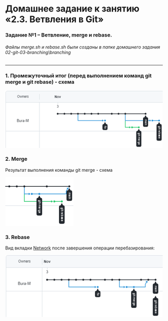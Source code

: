 # Домашнее задание к занятию «2.3. Ветвления в Git»
### Задание №1 – Ветвление, merge и rebase.

###### Файлы merge.sh и rebase.sh были созданы в папке домашнего задания 02-git-03-branching\branching
***
### 1. Промежуточный итог (перед выполнением команд git merge и git rebase) - схема
![Промежуточный итог](https://github.com/Bura-M/devops-netology/blob/main/02-git-03-branching/img/middle_result.png)

### 2. Merge
Результат выполнения команды git merge - схема

![Результат выполнения git merge](https://github.com/Bura-M/devops-netology/blob/main/02-git-03-branching/img/after_merge.png)

### 3. Rebase
Вид вкладки [Network](https://github.com/Bura-M/devops-netology/network) после завершения операции перебазирования:

![Финальная схема](https://github.com/Bura-M/devops-netology/blob/main/02-git-03-branching/img/after_rebase.png)

